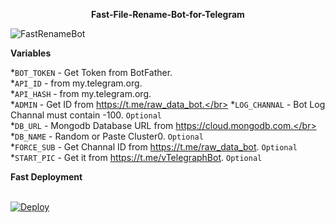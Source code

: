 **<p align="center">Fast-File-Rename-Bot-for-Telegram</p>**

![FastRenameBot](https://graph.org/file/d0d481c3fc0a838e03448.jpg)

**Variables**

*`BOT_TOKEN` - Get Token from BotFather.</br>
*`API_ID` - from my.telegram.org.</br>
*`API_HASH` - from my.telegram.org.</br>
*`ADMIN` - Get ID from https://t.me/raw_data_bot.</br>
*`LOG_CHANNAL` - Bot Log Channal must contain -100. `Optional`</br>
*`DB_URL` - Mongodb Database URL from https://cloud.mongodb.com.</br>
*`DB_NAME` - Random or Paste Cluster0. `Optional`</br>
*`FORCE_SUB` - Get Channal ID from https://t.me/raw_data_bot. `Optional`</br>
*`START_PIC` - Get it from https://t.me/vTelegraphBot. `Optional`</br>

**Fast Deployment**
<p><br><a target="/blank" href="https:app.lkoyeb.com/deploy?type=git&repository=https://github.com/AbidAbdullah199/Fast-File-Rename-Bot-for-Telegram/tree/main&name=fast-rename-bot"><img src="https:/www.koyeb.com/static/image/deploy/button.svg" alt="Deploy"></a></p>



